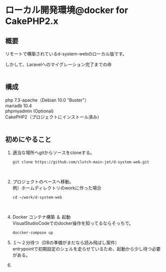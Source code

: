 # ローカル開発環境@docker for CakePHP2.x

## 概要
リモートで構築されているd-system-webのローカル版です。 

しかして、Laravelへのマイグレーション完了までの命  
<br>

## 構成
php 7.3-apache（Debian 10.0 "Buster"）  
mariadb 10.4  
phpmyadmin (Optional)  
CakePHP2（プロジェクトにインストール済み）  
<br>

## 初めにやること
1. 適当な場所へgitからソースをcloneする。  
    ```
    git clone https://github.com/clutch-main-jet/d-system-web.git
    ```  
<br>

2. プロジェクトのベースへ移動。  
    例）ホームディレクトリのworkに作った場合
    ```
    cd ~/work/d-system-web
    ```
<br>

4. Docker コンテナ構築 ＆ 起動  
    VisualStudioCodeでのdocker操作を知ってるならそっちで。
    ```
    doccker-compose up
    ```
5. １〜２分待つ（DBの準備がまだなら読み飛ばし案件）  
    entrypointで初期設定のシェルを走らせているため、起動から少し待つ必要がある。

6. 